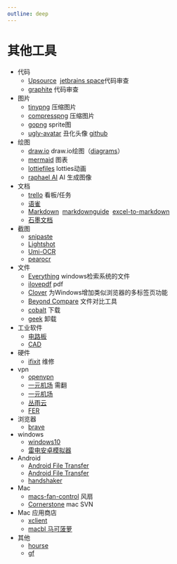 ```yaml
---
outline: deep
---
```

# 其他工具
- 代码
  - [Upsource](https://www.jetbrains.com/) &nbsp;[jetbrains space](https://www.jetbrains.com/space/)代码审查
  - [graphite](https://graphite.dev/) 代码审查
- 图片
  - [tinypng](https://tinypng.com/) 压缩图片
  - [compresspng](https://compresspng.com/zh/) 压缩图片
  - [gopng](https://alloyteam.github.io/gopng/) sprite图
  - [ugly-avatar](https://txstc55.github.io/ugly-avatar/) 丑化头像 [github](https://github.com/txstc55/ugly-avatar?tab=readme-ov-file)
- 绘图
  - [draw.io](https://www.drawio.com/) draw.io绘图（[diagrams](https://app.diagrams.net/?src=about)）
  - [mermaid](https://mermaid.js.org/intro/) 图表
  - [lottiefiles](https://lottiefiles.com/) lotties动画
  - [raphael AI](https://raphael.app/zh) AI 生成图像
- 文档
  - [trello](https://trello.com/) 看板/任务
  - [语雀](https://www.yuque.com/)
  - [Markdown](https://markdown.com.cn/) &nbsp;[markdownguide](https://www.markdownguide.org/getting-started/) &nbsp;[excel-to-markdown](https://tableconvert.com/excel-to-markdown)
  - [石墨文档](https://shimo.im)
- 截图
  - [snipaste](https://www.snipaste.com/download.html)
  - [Lightshot](https://app.prntscr.com/zh-cn/help.html)
  - [Umi-OCR](https://github.com/hiroi-sora/Umi-OCR?tab=readme-ov-file)
  - [pearocr](https://pearocr.com/#/)
- 文件
  - [Everything](https://www.voidtools.com/zh-cn/) windows检索系统的文件
  - [ilovepdf](https://www.ilovepdf.com/) pdf
  - [Clover](http://cn.ejie.me/) 为Windows增加类似浏览器的多标签页功能
  - [Beyond Compare](https://www.beyondcomparepro.com/) 文件对比工具
  - [cobalt](https://cobalt.tools/) 下载
  - [geek](https://geekuninstaller.com/download) 卸载
- 工业软件
  - [电路板](https://lceda.cn/)
  - [CAD](https://www.onshape.com/en/)
- 硬件
  - [ifixit](https://www.ifixit.com/) 维修
- vpn
  - [openvpn](https://openvpn.net/download-open-vpn/)
  - [一元机场](https://xn--4gq62f52gdss.com/#/login) 需翻
  - [一元机场](https://xn--4gq62f52gdss.ink/#/login)
  - [丛雨云](https://cn.congyu.org/)
  - [FER](https://adlkn.top/home)
- 浏览器
  - [brave](https://brave.com/zh/)
- windows
  - [windows10](https://www.microsoft.com/zh-cn/software-download/windows10)
  - [雷电安卓模拟器](https://www.ldmnq.com)
- Android
  - [Android File Transfer](https://teamandroid.com/download-android-file-transfer/)
  - [Android File Transfer](https://www.pc6.com/mac/136165.html)
  - [handshaker](https://www.smartisan.com/apps/#/handshaker)
- Mac
  - [macs-fan-control](https://crystalidea.com/macs-fan-control) 风扇
  - [Cornerstone](https://xclient.info/s/cornerstone.html#versions) mac SVN
- Mac 应用商店
  - [xclient](https://xclient.info/)
  - [macbl 马可菠萝](https://www.macbl.com/)
- 其他
  - [hourse](https://www.cq315house.com/)
  - [gf](https://github.com/gfriends/gfriends)
